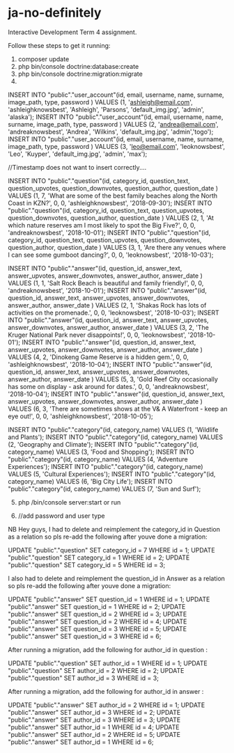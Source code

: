 # ja-no-definitely
Interactive Development Term 4 assignment.

Follow these steps to get it running:
1. composer update
2. php bin/console doctrine:database:create
3. php bin/console doctrine:migration:migrate
4. 

INSERT INTO "public"."user_account"(id, email, username, name, surname, image_path, type, password ) VALUES (1, 'ashleigh@email.com', 'ashleighknowsbest', 'Ashleigh', 'Parsons', 'default_img.jpg', 'admin', 'alaska');
INSERT INTO "public"."user_account"(id, email, username, name, surname, image_path, type, password ) VALUES (2, 'andrea@email.com', 'andreaknowsbest', 'Andrea', 'Wilkins', 'default_img.jpg', 'admin','togo');
INSERT INTO "public"."user_account"(id, email, username, name, surname, image_path, type, password ) VALUES (3, 'leo@email.com', 'leoknowsbest', 'Leo', 'Kuyper', 'default_img.jpg', 'admin', 'max');

//Timestamp does not want to insert correctly....

INSERT INTO "public"."question"(id, category_id, question_text, question_upvotes, question_downvotes, question_author, question_date ) VALUES (1, 7, 'What are some of the best family beaches along the North Coast in KZN?', 0, 0, 'ashleighknowsbest', '2018-09-30'); 
INSERT INTO "public"."question"(id, category_id, question_text, question_upvotes, question_downvotes, question_author, question_date ) VALUES (2, 1, 'At which nature reserves am I most likely to spot the Big Five?', 0, 0, 'andreaknowsbest', '2018-10-01');
INSERT INTO "public"."question"(id, category_id, question_text, question_upvotes, question_downvotes, question_author, question_date ) VALUES (3, 1, 'Are there any venues where I can see some gumboot dancing?', 0, 0, 'leoknowsbest', '2018-10-03');

INSERT INTO "public"."answer"(id, question_id, answer_text, answer_upvotes, answer_downvotes, answer_author, answer_date ) VALUES (1, 1, 'Salt Rock Beach is beautiful and family friendly!', 0, 0, 'andreaknowsbest', '2018-10-01');
INSERT INTO "public"."answer"(id, question_id, answer_text, answer_upvotes, answer_downvotes, answer_author, answer_date ) VALUES (2, 1, 'Shakas Rock has lots of activities on the promenade.', 0, 0, 'leoknowsbest', '2018-10-03');
INSERT INTO "public"."answer"(id, question_id, answer_text, answer_upvotes, answer_downvotes, answer_author, answer_date ) VALUES (3, 2, 'The Kruger National Park never disappoints!', 0, 0, 'leoknowsbest', '2018-10-01');
INSERT INTO "public"."answer"(id, question_id, answer_text, answer_upvotes, answer_downvotes, answer_author, answer_date ) VALUES (4, 2, 'Dinokeng Game Reserve is a hidden gem.', 0, 0, 'ashleighknowsbest', '2018-10-04');
INSERT INTO "public"."answer"(id, question_id, answer_text, answer_upvotes, answer_downvotes, answer_author, answer_date ) VALUES (5, 3, 'Gold Reef City occasionally has some on display - ask around for dates.', 0, 0, 'andreaknowsbest', '2018-10-04');
INSERT INTO "public"."answer"(id, question_id, answer_text, answer_upvotes, answer_downvotes, answer_author, answer_date ) VALUES (6, 3, 'There are sometimes shows at the V& A Waterfront - keep an eye out!', 0, 0, 'ashleighknowsbest', '2018-10-05');

INSERT INTO "public"."category"(id, category_name) VALUES (1, 'Wildlife and Plants');
INSERT INTO "public"."category"(id, category_name) VALUES (2, 'Geography and Climate');
INSERT INTO "public"."category"(id, category_name) VALUES (3, 'Food and Shopping');
INSERT INTO "public"."category"(id, category_name) VALUES (4, 'Adventure Experiences');
INSERT INTO "public"."category"(id, category_name) VALUES (5, 'Cultural Experiences');
INSERT INTO "public"."category"(id, category_name) VALUES (6, 'Big City Life');
INSERT INTO "public"."category"(id, category_name) VALUES (7, 'Sun and Surf');


5. php /bin/console server:start or run

6. //add password and user type

NB Hey guys, I had to delete and reimplement the category_id in Question as a relation so pls re-add the following after youve done a migration:

UPDATE "public"."question" SET category_id = 7 WHERE id = 1;
UPDATE "public"."question" SET category_id = 1 WHERE id = 2;
UPDATE "public"."question" SET category_id = 5 WHERE id = 3;

I also had to delete and reimplement the question_id in Answer as a relation so pls re-add the following after youve done a migration:

UPDATE "public"."answer" SET question_id = 1 WHERE id = 1;
UPDATE "public"."answer" SET question_id = 1 WHERE id = 2;
UPDATE "public"."answer" SET question_id = 2 WHERE id = 3;
UPDATE "public"."answer" SET question_id = 2 WHERE id = 4;
UPDATE "public"."answer" SET question_id = 3 WHERE id = 5;
UPDATE "public"."answer" SET question_id = 3 WHERE id = 6;

After running a migration, add the following for author_id in question :

UPDATE "public"."question" SET author_id = 1 WHERE id = 1;
UPDATE "public"."question" SET author_id = 2 WHERE id = 2;
UPDATE "public"."question" SET author_id = 3 WHERE id = 3;

After running a migration, add the following for author_id in answer :

UPDATE "public"."answer" SET author_id = 2 WHERE id = 1;
UPDATE "public"."answer" SET author_id = 3 WHERE id = 2;
UPDATE "public"."answer" SET author_id = 3 WHERE id = 3;
UPDATE "public"."answer" SET author_id = 1 WHERE id = 4;
UPDATE "public"."answer" SET author_id = 2 WHERE id = 5;
UPDATE "public"."answer" SET author_id = 1 WHERE id = 6;